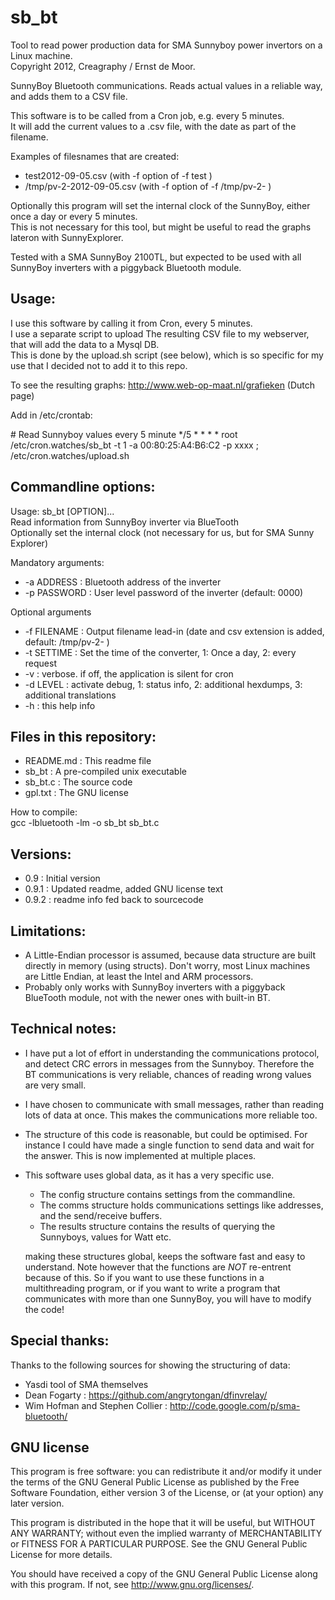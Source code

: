 sb_bt
=====
Tool to read power production data for SMA Sunnyboy power invertors on a Linux machine.  
Copyright 2012, Creagraphy / Ernst de Moor.


SunnyBoy Bluetooth communications. Reads actual values in a reliable way, and adds them to a CSV file.

This software is to be called from a Cron job, e.g. every 5 minutes.  
It will add the current values to a .csv file, with the date as part of the filename.

Examples of filesnames that are created:  
 - test2012-09-05.csv (with -f option of -f test )
 - /tmp/pv-2-2012-09-05.csv (with -f option of -f /tmp/pv-2- )


Optionally this program will set the internal clock of the SunnyBoy, either once a day or every 5 minutes.  
This is not necessary for this tool, but might be useful to read the graphs lateron with SunnyExplorer.

Tested with a SMA SunnyBoy 2100TL, but expected to be used with all SunnyBoy inverters with a piggyback Bluetooth module.


Usage:
------

I use this software by calling it from Cron, every 5 minutes.  
I use a separate script to upload The resulting CSV file to my webserver, that will add the data to a Mysql DB.  
This is done by the upload.sh script (see below), which is so specific for my use that I decided not to add it to this repo.

To see the resulting graphs: http://www.web-op-maat.nl/grafieken (Dutch page)

Add in /etc/crontab:

\# Read Sunnyboy values every 5 minute
\*/5 * * * *   root  /etc/cron.watches/sb_bt -t 1 -a 00:80:25:A4:B6:C2 -p xxxx ; /etc/cron.watches/upload.sh





Commandline options:
--------------------
Usage: sb_bt [OPTION]...  
Read information from SunnyBoy inverter via BlueTooth  
Optionally set the internal clock (not necessary for us, but for SMA Sunny Explorer)

Mandatory arguments:
  - -a ADDRESS        : Bluetooth address of the inverter
  - -p PASSWORD       : User level password of the inverter (default: 0000)

Optional arguments
  - -f FILENAME       : Output filename lead-in (date and csv extension is added, default: /tmp/pv-2- )
  - -t SETTIME        : Set the time of the converter, 1: Once a day, 2: every request
  - -v                : verbose. if off, the application is silent for cron
  - -d LEVEL          : activate debug, 1: status info, 2: additional hexdumps, 3: additional translations
  - -h                : this help info





Files in this repository:
-------------------------
  - README.md : This readme file
  - sb_bt     : A pre-compiled unix executable
  - sb_bt.c   : The source code
  - gpl.txt   : The GNU license

How to compile:  
gcc -lbluetooth -lm -o sb_bt sb_bt.c





Versions:
---------
  - 0.9   : Initial version
  - 0.9.1 : Updated readme, added GNU license text
  - 0.9.2 : readme info fed back to sourcecode





Limitations: 
------------
  - A Little-Endian processor is assumed, because data structure are built directly in memory (using structs).
    Don't worry, most Linux machines are Little Endian, at least the Intel and ARM processors.
  - Probably only works with SunnyBoy inverters with a piggyback BlueTooth module, not with the newer ones with built-in BT.





Technical notes:
----------------
  - I have put a lot of effort in understanding the communications protocol, and detect CRC errors in messages from the Sunnyboy.
    Therefore the BT communications is very reliable, chances of reading wrong values are very small.
  - I have chosen to communicate with small messages, rather than reading lots of data at once.
    This makes the communications more reliable too.
  - The structure of this code is reasonable, but could be optimised. 
    For instance I could have made a single function to send data and wait for the answer.
    This is now implemented at multiple places.
  - This software uses global data, as it has a very specific use.
      - The config structure contains settings from the commandline.
      - The comms structure holds communications settings like addresses, and the send/receive buffers.
      - The results structure contains the results of querying the Sunnyboys, values for Watt etc.

    making these structures global, keeps the software fast and easy to understand.
    Note however that the functions are _NOT_ re-entrent because of this.
    So if you want to use these functions in a multithreading program, or if you want to write a program 
    that communicates with more than one SunnyBoy, you will have to modify the code!





Special thanks:
---------------
Thanks to the following sources for showing the structuring of data:
  - Yasdi tool of SMA themselves
  - Dean Fogarty : https://github.com/angrytongan/dfinvrelay/
  - Wim Hofman and Stephen Collier : http://code.google.com/p/sma-bluetooth/





GNU license
-----------
This program is free software: you can redistribute it and/or modify
it under the terms of the GNU General Public License as published by
the Free Software Foundation, either version 3 of the License, or
(at your option) any later version.

This program is distributed in the hope that it will be useful,
but WITHOUT ANY WARRANTY; without even the implied warranty of
MERCHANTABILITY or FITNESS FOR A PARTICULAR PURPOSE.  See the
GNU General Public License for more details.

You should have received a copy of the GNU General Public License
along with this program.  If not, see <http://www.gnu.org/licenses/>.
